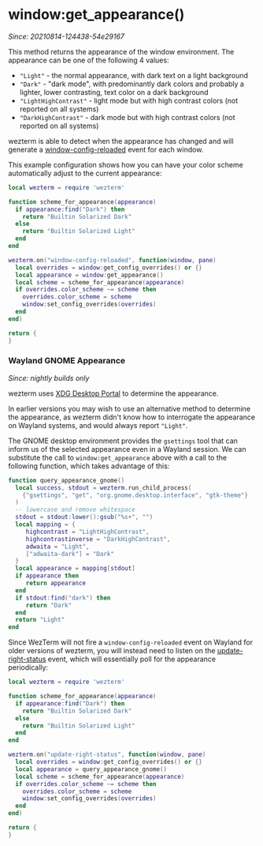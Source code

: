 # window:get_appearance()

*Since: 20210814-124438-54e29167*

This method returns the appearance of the window environment.  The appearance
can be one of the following 4 values:

* `"Light"` - the normal appearance, with dark text on a light background
* `"Dark"` - "dark mode", with predominantly dark colors and probably a lighter, lower contrasting, text color on a dark background
* `"LightHighContrast"` - light mode but with high contrast colors (not reported on all systems)
* `"DarkHighContrast"` - dark mode but with high contrast colors (not reported on all systems)

wezterm is able to detect when the appearance has changed and will generate a
[window-config-reloaded](../window-events/window-config-reloaded.md) event for
each window.

This example configuration shows how you can have your color scheme
automatically adjust to the current appearance:

```lua
local wezterm = require 'wezterm'

function scheme_for_appearance(appearance)
  if appearance:find("Dark") then
    return "Builtin Solarized Dark"
  else
    return "Builtin Solarized Light"
  end
end

wezterm.on("window-config-reloaded", function(window, pane)
  local overrides = window:get_config_overrides() or {}
  local appearance = window:get_appearance()
  local scheme = scheme_for_appearance(appearance)
  if overrides.color_scheme ~= scheme then
    overrides.color_scheme = scheme
    window:set_config_overrides(overrides)
  end
end)

return {
}
```

### Wayland GNOME Appearance

*Since: nightly builds only*

wezterm uses [XDG Desktop
Portal](https://flatpak.github.io/xdg-desktop-portal/) to determine the
appearance.

In earlier versions you may wish to use an alternative method to determine the
appearance, as wezterm didn't know how to interrogate the appearance on Wayland
systems, and would always report `"Light"`.

The GNOME desktop environment provides the `gsettings` tool that can
inform us of the selected appearance even in a Wayland session. We can
substitute the call to `window:get_appearance` above with a call to the
following function, which takes advantage of this:

```lua
function query_appearance_gnome()
  local success, stdout = wezterm.run_child_process(
    {"gsettings", "get", "org.gnome.desktop.interface", "gtk-theme"}
  )
  -- lowercase and remove whitespace
  stdout = stdout:lower():gsub("%s+", "")
  local mapping = {
     highcontrast = "LightHighContrast",
     highcontrastinverse = "DarkHighContrast",
     adwaita = "Light",
     ["adwaita-dark"] = "Dark"
  }
  local appearance = mapping[stdout]
  if appearance then
     return appearance
  end
  if stdout:find("dark") then
     return "Dark"
  end
  return "Light"
end
```

Since WezTerm will not fire a `window-config-reloaded` event on Wayland for
older versions of wezterm, you will instead need to listen on the
[update-right-status](../window-events/update-right-status.md) event, which
will essentially poll for the appearance periodically:

```lua
local wezterm = require 'wezterm'

function scheme_for_appearance(appearance)
  if appearance:find("Dark") then
    return "Builtin Solarized Dark"
  else
    return "Builtin Solarized Light"
  end
end

wezterm.on("update-right-status", function(window, pane)
  local overrides = window:get_config_overrides() or {}
  local appearance = query_appearance_gnome()
  local scheme = scheme_for_appearance(appearance)
  if overrides.color_scheme ~= scheme then
    overrides.color_scheme = scheme
    window:set_config_overrides(overrides)
  end
end)

return {
}
```

